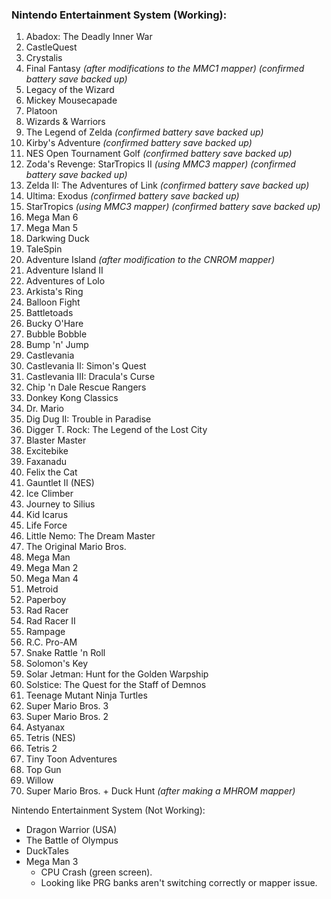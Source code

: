 ### Nintendo Entertainment System (Working):
1. Abadox: The Deadly Inner War
2. CastleQuest
3. Crystalis
4. Final Fantasy *(after modifications to the MMC1 mapper) (confirmed battery save backed up)*
5. Legacy of the Wizard
6. Mickey Mousecapade
7. Platoon
8. Wizards & Warriors
9. The Legend of Zelda *(confirmed battery save backed up)*
10. Kirby's Adventure *(confirmed battery save backed up)*
11. NES Open Tournament Golf *(confirmed battery save backed up)*
12. Zoda's Revenge: StarTropics II *(using MMC3 mapper) (confirmed battery save backed up)*
13. Zelda II: The Adventures of Link *(confirmed battery save backed up)*
14. Ultima: Exodus *(confirmed battery save backed up)*
15. StarTropics *(using MMC3 mapper) (confirmed battery save backed up)*
16. Mega Man 6
17. Mega Man 5
18. Darkwing Duck
19. TaleSpin
20. Adventure Island *(after modification to the CNROM mapper)*
21. Adventure Island II
22. Adventures of Lolo
23. Arkista's Ring
24. Balloon Fight
25. Battletoads
26. Bucky O'Hare
27. Bubble Bobble
28. Bump 'n' Jump
29. Castlevania
30. Castlevania II: Simon's Quest
31. Castlevania III: Dracula's Curse
32. Chip 'n Dale Rescue Rangers
33. Donkey Kong Classics
34. Dr. Mario
35. Dig Dug II: Trouble in Paradise
36. Digger T. Rock: The Legend of the Lost City
37. Blaster Master
38. Excitebike
39. Faxanadu
40. Felix the Cat
41. Gauntlet II (NES)
42. Ice Climber
43. Journey to Silius
44. Kid Icarus
45. Life Force
46. Little Nemo: The Dream Master
47. The Original Mario Bros.
48. Mega Man
49. Mega Man 2
50. Mega Man 4
51. Metroid
52. Paperboy
53. Rad Racer
54. Rad Racer II
55. Rampage
56. R.C. Pro-AM
57. Snake Rattle 'n Roll
58. Solomon's Key
59. Solar Jetman: Hunt for the Golden Warpship
60. Solstice: The Quest for the Staff of Demnos
61. Teenage Mutant Ninja Turtles
62. Super Mario Bros. 3
63. Super Mario Bros. 2
64. Astyanax
65. Tetris (NES)
66. Tetris 2
67. Tiny Toon Adventures
68. Top Gun
69. Willow
70. Super Mario Bros. + Duck Hunt *(after making a MHROM mapper)*

Nintendo Entertainment System (Not Working):
- Dragon Warrior (USA)
- The Battle of Olympus
- DuckTales
- Mega Man 3
    - CPU Crash (green screen).
    - Looking like PRG banks aren't switching correctly or mapper issue.
